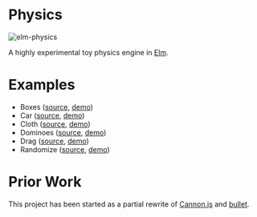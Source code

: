 # Physics

![elm-physics](https://raw.githubusercontent.com/w0rm/elm-physics/master/elm-physics.gif)

A highly experimental toy physics engine in [Elm](http://elm-lang.org/).

# Examples

* Boxes ([source](https://github.com/w0rm/elm-physics/tree/master/examples/Boxes.elm), [demo](https://unsoundscapes.com/elm-physics/examples/boxes/))
* Car ([source](https://github.com/w0rm/elm-physics/tree/master/examples/Car.elm), [demo](https://unsoundscapes.com/elm-physics/examples/car/))
* Cloth ([source](https://github.com/w0rm/elm-physics/tree/master/examples/Cloth.elm), [demo](https://unsoundscapes.com/elm-physics/examples/cloth/))
* Dominoes ([source](https://github.com/w0rm/elm-physics/tree/master/examples/Dominoes.elm), [demo](https://unsoundscapes.com/elm-physics/examples/dominoes/))
* Drag ([source](https://github.com/w0rm/elm-physics/tree/master/examples/Drag.elm), [demo](https://unsoundscapes.com/elm-physics/examples/drag/))
* Randomize ([source](https://github.com/w0rm/elm-physics/tree/master/examples/Randomize.elm), [demo](https://unsoundscapes.com/elm-physics/examples/randomize/))

# Prior Work

This project has been started as a partial rewrite of [Cannon.js](https://github.com/schteppe/cannon.js) and [bullet](https://github.com/bulletphysics/bullet3).
